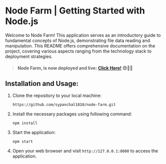 # Node Farm | Getting Started with Node.js

Welcome to Node Farm! This application serves as an introductory guide to fundamental concepts of Node.js, demonstrating file data reading and manipulation. This README offers comprehensive documentation on the project, covering various aspects ranging from the technology stack to deployment strategies.

> #### Node Farm, is now deployed and live: [Click Here!](https://node-farming.onrender.com) 😍🥳🎉

## Installation and Usage:

1. Clone the repository to your local machine:

   ```
   https://github.com/sypanchal1810/node-farm.git
   ```

2. Install the necessary packages using following command:

   ```
   npm install
   ```

3. Start the application:

   ```
   npm start
   ```

4. Open your web browser and visit `http://127.0.0.1:8000` to access the application.
